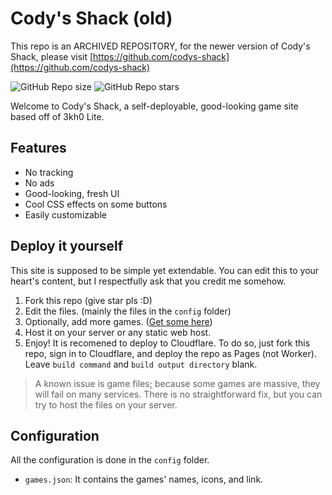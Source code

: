 # Cody's Shack (old)

This repo is an ARCHIVED REPOSITORY, for the newer version of Cody's Shack, please visit [https://github.com/codys-shack](https://github.com/codys-shack)

![GitHub Repo size](https://img.shields.io/github/repo-size/theinfamouscoder5/codys-shack-games?style=flat&label=Repo%20size)
![GitHub Repo stars](https://img.shields.io/github/stars/theinfamouscoder5/codys-shack-games?style=flat&label=Repo%20stars&color=yellow&link=https%3A%2F%2Fgithub.com%2F3kh0%2F3kh0-lite%2Fstargazers)

Welcome to Cody's Shack, a self-deployable, good-looking game site based off of 3kh0 Lite.

## Features
- No tracking
- No ads
- Good-looking, fresh UI
- Cool CSS effects on some buttons
- Easily customizable

## Deploy it yourself

This site is supposed to be simple yet extendable. You can edit this to your heart's content, but I respectfully ask that you credit me somehow.
1. Fork this repo (give star pls :D)
2. Edit the files. (mainly the files in the `config` folder)
3. Optionally, add more games. ([Get some here](https://gitlab.com/3kh0/3kh0-assets))
4. Host it on your server or any static web host.
5. Enjoy!
It is recomened to deploy to Cloudflare. To do so, just fork this repo, sign in to Cloudflare, and deploy the repo as Pages (not Worker). Leave `build command` and `build output directory` blank.

> A known issue is game files; because some games are massive, they will fail on many services. There is no straightforward fix, but you can try to host the files on your server.
## Configuration

All the configuration is done in the `config` folder.
- `games.json`: It contains the games' names, icons, and link.
